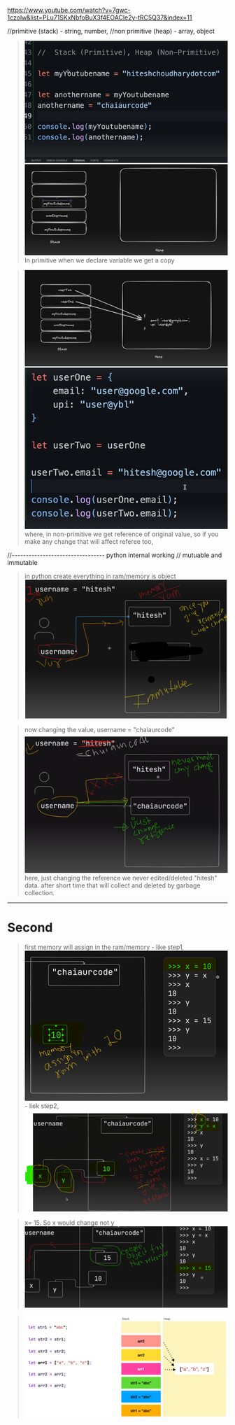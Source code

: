 https://www.youtube.com/watch?v=7gwc-1czolw&list=PLu71SKxNbfoBuX3f4EOACle2y-tRC5Q37&index=11

//primitive (stack)  - string, number, 
//non primitive (heap) - array, object 


> ![alt text](image-2.png)
> ![alt text](image-3.png)
> In primitive when we declare variable we get a copy 

> ![alt text](image.png)
> ![alt text](image-1.png)
> where, in non-primitive we get reference of original value, so if you make any change that will affect referee too,


//---------------------------------
python internal working // mutuable and immutable
> in python create everything in ram/memory is object
![alt text](image-5.png)

> now changing the value,  username = "chaiaurcode"
![alt text](image-6.png)
here, just changing the reference we never edited/deleted "hitesh" data. after short time that will collect and deleted by garbage collection.


-----------------------------------------------

<h1>Second</h1>

> first memory will assign in the ram/memory
    - like step1, ![alt text](image-7.png)
    - liek step2, ![alt text](image-8.png)

> x= 15. So x would change not y
![alt text](image-9.png)

>   ![alt text](image-10.png)
